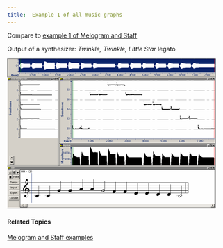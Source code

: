 ```yaml
---
title:  Example 1 of all music graphs
---
```


Compare to [example 1 of Melogram and Staff](example1-melogram-staff)

Output of a synthesizer: *Twinkle, Twinkle, Little Star* legato

![](../../../../../images/019.png)

#### **Related Topics**
[Melogram and Staff examples](melogram-staff-examples)
